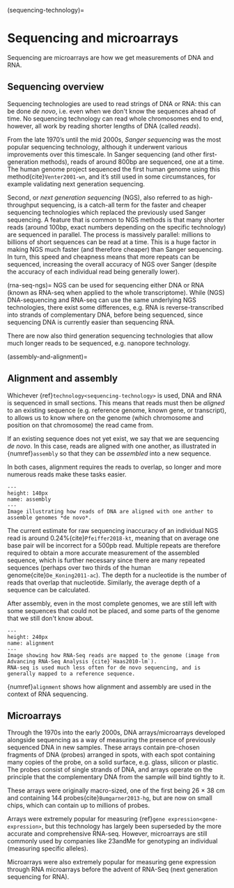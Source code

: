 (sequencing-technology)=
# Sequencing and microarrays
Sequencing are microarrays are how we get measurements of DNA and RNA.

## Sequencing overview
Sequencing technologies are used to read strings of DNA or RNA: this can be done *de novo*, i.e. even when we don't know the sequences ahead of time.
No sequencing technology can read whole chromosomes end to end, however, all work by reading shorter lengths of DNA (called *reads*).

From the late 1970’s until the mid 2000s, *Sanger sequencing* was the most popular sequencing technology, although it underwent various improvements over this timescale. 
In Sanger sequencing (and other first-generation methods), reads of around 800bp are sequenced, one at a time. 
The human genome project sequenced the first human genome using this method{cite}`Venter2001-wn`, and it’s still used in some circumstances, for example validating next generation sequencing. 

Second, or *next generation sequencing* (NGS), also referred to as high-throughput sequencing, is a catch-all term for the faster and cheaper sequencing technologies which replaced the previously used Sanger sequencing. 
A feature that is common to NGS methods is that many shorter reads (around 100bp, exact numbers depending on the specific technology) are sequenced in parallel. 
The process is massively parallel: millions to billions of short sequences can be read at a time. 
This is a huge factor in making NGS much faster (and therefore cheaper) than Sanger sequencing. 
In turn, this speed and cheapness means that more repeats can be sequenced, increasing the overall accuracy of NGS over Sanger (despite the accuracy of each individual read being generally lower).

[//]: # (TODO: Have I mentioned transcriptome/omics yet?)

(rna-seq-ngs)=
NGS can be used for sequencing either DNA or RNA (known as RNA-seq when applied to the whole transcriptome).
While (NGS) DNA-sequencing and RNA-seq can use the same underlying NGS technologies, there exist some differences, e.g. RNA is reverse-transcribed into strands of complementary DNA, before being sequenced, since sequencing DNA is currently easier than sequencing RNA. 

There are now also third generation sequencing technologies that allow much longer reads to be sequenced, e.g. nanopore technology.

(assembly-and-alignment)=
## Alignment and assembly
Whichever {ref}`technology<sequencing-technology>` is used, DNA and RNA is sequenced in small sections.
This means that reads must then be *aligned* to an existing sequence (e.g. reference genome, known gene, or transcript), to allows us to know where on the genome (which chromosome and position on that chromosome) the read came from.

If an existing sequence does not yet exist, we say that we are sequencing *de novo*. 
In this case, reads are aligned with one another, as illustrated in {numref}`assembly` so that they can be *assembled* into a new sequence. 

In both cases, alignment requires the reads to overlap, so longer and more numerous reads make these tasks easier.

```{figure} ../images/de_novo_assembly.png
---
height: 140px
name: assembly
---
Image illustrating how reads of DNA are aligned with one anther to assemble genomes *de novo*.
```

The current estimate for raw sequencing inaccuracy of an individual NGS read is around 0.24%{cite}`Pfeiffer2018-kt`, meaning that on average one base pair will be incorrect for a 500pb read.
Multiple repeats are therefore required to obtain a more accurate measurement of the assembled sequence, which is further necessary since there are many repeated sequences (perhaps over two thirds of the human genome{cite}`De_Koning2011-ac`).
The depth for a nucleotide is the number of reads that overlap that nucleotide. 
Similarly, the average depth of a sequence can be calculated. 

After assembly, even in the most complete genomes, we are still left with some sequences that could not be placed, and some parts of the genome that we still don't know about. 

```{figure} ../images/alignment.png
---
height: 240px
name: alignment
---
Image showing how RNA-Seq reads are mapped to the genome (image from Advancing RNA-Seq Analysis {cite}`Haas2010-lm`). 
RNA-seq is used much less often for de novo sequencing, and is generally mapped to a reference sequence. 
``` 
{numref}`alignment` shows how alignment and assembly are used in the context of RNA sequencing.

## Microarrays
Through the 1970s into the early 2000s, DNA arrays/microarrays developed alongside sequencing as a way of measuring the presence of previously sequenced DNA in new samples. 
These arrays contain pre-chosen fragments of DNA (probes) arranged in spots, with each spot containing many copies of the probe, on a solid surface, e.g. glass, silicon or plastic. 
The probes consist of single strands of DNA, and arrays operate on the principle that the complementary DNA from the sample will bind tightly to it.

These arrays were originally macro-sized, one of the first being 26 × 38 cm and containing 144 probes{cite}`Bumgarner2013-hg`, but are now on small chips, which can contain up to millions of probes.

Arrays were extremely popular for measuring {ref}`gene expression<gene-expression>`, but this technology has largely been superseded by the more accurate and comprehensive RNA-seq. 
However, microarrays are still commonly used by companies like 23andMe for genotyping an individual (measuring specific alleles).

Microarrays were also extremely popular for measuring gene expression through RNA microarrays before the advent of RNA-Seq (next generation sequencing for RNA).